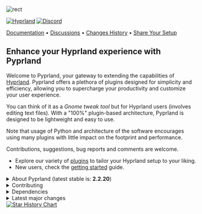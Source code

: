 ![rect](https://github.com/hyprland-community/pyprland/assets/238622/3fab93b6-6445-4e7b-b757-035095b5c8e8)

[![Hyprland](https://img.shields.io/badge/Made%20for-Hyprland-blue)](https://github.com/hyprwm/Hyprland)
[![Discord](https://img.shields.io/discord/1055990214411169892?label=discord)](https://discord.com/channels/1055990214411169892/1230972154330218526)

[Documentation](https://hyprland-community.github.io/pyprland) • [Discussions](https://github.com/hyprland-community/pyprland/discussions) • [Changes History](https://github.com/hyprland-community/pyprland/releases) • [Share Your Setup](https://github.com/hyprland-community/pyprland/discussions/46)

## Enhance your Hyprland experience with Pyprland

Welcome to Pyprland, your gateway to extending the capabilities of [Hyprland](https://hyprland.org/).
Pyprland offers a plethora of plugins designed for simplicity and efficiency,
allowing you to supercharge your productivity and customize your user experience.

You can think of it as a *Gnome tweak tool* but for Hyprland users (involves editing text files).
With a "100%" plugin-based architecture, Pyprland is designed to be lightweight and easy to use.

Note that usage of Python and architecture of the software encourages using many plugins
with little impact on the footprint and performance.

Contributions, suggestions, bug reports and comments are welcome.

- Explore our variety of [plugins](https://hyprland-community.github.io/pyprland/Plugins.html)
  to tailor your Hyprland setup to your liking.
- New users, check the [getting started](https://hyprland-community.github.io/pyprland/Getting-started.html) guide.

<details>
<summary>
About Pyprland (latest stable is: <b>2.2.20</b>)
</summary>

[![Packaging Status](https://repology.org/badge/vertical-allrepos/pyprland.svg)](https://repology.org/project/pyprland/versions)

🎉 Hear what others are saying:

- ["It just works very very well" - The Linux Cast (video)](https://youtu.be/Cjn0SFyyucY?si=hGb0TM9IDvlbcD6A&t=131) - February 2024
- [You NEED This in your Hyprland Config - LibrePhoenix (video)](https://www.youtube.com/watch?v=CwGlm-rpok4) - October 2023 (*Now [TOML](https://toml.io/en/) format is preferred over [JSON](https://www.w3schools.com/js/js_json_intro.asp))

</details>

<details>

<summary>
Contributing
</summary>

Check out the [creating a pull request](https://docs.github.com/fr/pull-requests/collaborating-with-pull-requests/proposing-changes-to-your-work-with-pull-requests/creating-a-pull-request) document for guidance.

- Report bugs or propose features [here](https://github.com/hyprland-community/pyprland/issues)
- Improve our [wiki](https://hyprland-community.github.io/pyprland/)
- Read the [internal ticket list](https://github.com/hyprland-community/pyprland/blob/main/tickets.rst) for some PR ideas

and if you have coding skills you can also

- Enhance the coverage of our [tests](https://github.com/hyprland-community/pyprland/tree/main/tests)
- Propose & write new plugins or enhancements

</details>

<details>
<summary>
Dependencies
</summary>

- **Hyprland** >= 0.37
- **Python** >= 3.11
    - **aiofiles**
</details>

<details>
<summary>
Latest major changes
</summary>

Check the [Releases change log](https://github.com/hyprland-community/pyprland/releases) for more information

### 2.4

- Scratchpads are now pinned by default (set `pinned = false` for the old behavior)

### 2.3

- Supports *Hyprland > 0.40.0*
- Improved code kwaleetee
- [monitors](https://hyprland-community.github.io/pyprland/monitors) allows general monitor settings
- [scratchpads](https://hyprland-community.github.io/pyprland/scratchpads)
  - better multi-window support
  - better `preserve_aspect` implementation (i3 "compatibility")

### 2.2

- Added [wallpapers](https://hyprland-community.github.io/pyprland/wallpapers) and [system_notifier](https://hyprland-community.github.io/pyprland/system_notifier) plugins.
- Deprecated [class_match](https://hyprland-community.github.io/pyprland/scratchpads_nonstandard) in [scratchpads](https://hyprland-community.github.io/pyprland/scratchpads)
- Added [gbar](https://hyprland-community.github.io/pyprland/gbar) in 2.2.6
- [scratchpads](https://hyprland-community.github.io/pyprland/scratchpads) supports multiple client windows (using 2.2.19 is recommended)
- [monitors](https://hyprland-community.github.io/pyprland/monitors) and [scratchpads](https://hyprland-community.github.io/pyprland/scratchpads) supports rotation in 2.2.13
- Improve [Nix support](https://hyprland-community.github.io/pyprland/Nix)

### 2.1

- Requires Hyprland >= 0.37
- [Monitors](https://hyprland-community.github.io/pyprland/monitors) plugin improvements.

### 2.0

- New dependency: [aiofiles](https://pypi.org/project/aiofiles/)
- Added [hysteresis](https://hyprland-community.github.io/pyprland/scratchpads#hysteresis-optional) support for [scratchpads](https://hyprland-community.github.io/pyprland/scratchpads).

### 1.10

- New [fetch_client_menu](https://hyprland-community.github.io/pyprland/fetch_client_menu) and [shortcuts_menu](https://hyprland-community.github.io/pyprland/shortcuts_menu) plugins.

### 1.9

- Introduced [shortcuts_menu](https://hyprland-community.github.io/pyprland/shortcuts_menu) plugin.

### 1.8

- Requires Hyprland >= 0.30
- Added [layout_center](https://hyprland-community.github.io/pyprland/layout_center) plugin.

</details>

<a href="https://star-history.com/#fdev31/pyprland&Date">
  <picture>
    <source media="(prefers-color-scheme: dark)" srcset="https://api.star-history.com/svg?repos=fdev31/pyprland&type=Timeline&theme=dark" />
    <source media="(prefers-color-scheme: light)" srcset="https://api.star-history.com/svg?repos=fdev31/pyprland&type=Timeline" />
    <img alt="Star History Chart" src="https://api.star-history.com/svg?repos=fdev31/pyprland&type=Timeline" />
  </picture>
</a>
